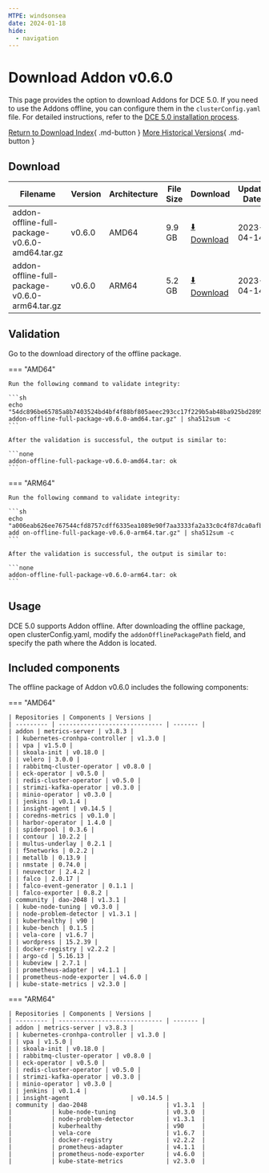 ```yaml
---
MTPE: windsonsea
date: 2024-01-18
hide:
  - navigation
---
```


# Download Addon v0.6.0

This page provides the option to download Addons for DCE 5.0. If you need to use the Addons offline,
you can configure them in the `clusterConfig.yaml` file. For detailed instructions, refer to the
[DCE 5.0 installation process](../../install/index.md#install-dce-50-enterprise).

[Return to Download Index](../index.md#download-addon-offline-package){ .md-button }
[More Historical Versions](./history.md){ .md-button }

## Download

| Filename | Version | Architecture | File Size | Download | Update Date |
| -------- | ------- | ------------ | --------- | -------- | ----------- |
| addon-offline-full-package-v0.6.0-amd64.tar.gz | v0.6.0 | AMD64 | 9.9 GB | [:arrow_down: Download](https://qiniu-download-public.daocloud.io/DaoCloud_DigitalX_Addon/addon-offline-full-package-v0.6.0-amd64.tar.gz) | 2023-04-14 |
| addon-offline-full-package-v0.6.0-arm64.tar.gz | v0.6.0 | ARM64 | 5.2 GB | [:arrow_down: Download](https://qiniu-download-public.daocloud.io/DaoCloud_DigitalX_Addon/addon-offline-full-package-v0.6.0-arm64.tar.gz) | 2023-04-14 |

## Validation

Go to the download directory of the offline package.

=== "AMD64"

    Run the following command to validate integrity:

    ```sh
    echo "54dc896be65785a8b7403524bd4bf4f88bf805aeec293cc17f229b5ab48ba925bd2895b8a51be2ce6a1cebb999918898c8d0ce74bc86f1d5567096485d8a708e addon-offline-full-package-v0.6.0-amd64.tar.gz" | sha512sum -c
    ```

    After the validation is successful, the output is similar to:

    ```none
    addon-offline-full-package-v0.6.0-amd64.tar: ok
    ```

=== "ARM64"

    Run the following command to validate integrity:

    ```sh
    echo "a006eab626ee767544cfd8757cdff6335ea1089e90f7aa3333fa2a33c0c4f87dca0afb3c7275bce940fd76984257da0e577c58d951647527933b937dc7fffa46 add on-offline-full-package-v0.6.0-arm64.tar.gz" | sha512sum -c
    ```

    After the validation is successful, the output is similar to:

    ```none
    addon-offline-full-package-v0.6.0-arm64.tar: ok
    ```

## Usage

DCE 5.0 supports Addon offline. After downloading the offline package, open clusterConfig.yaml, modify the `addonOfflinePackagePath` field, and specify the path where the Addon is located.

## Included components

The offline package of Addon v0.6.0 includes the following components:

=== "AMD64"

    | Repositories | Components | Versions |
    | --------- | ----------------------------- | ------- |
    | addon | metrics-server | v3.8.3 |
    | | kubernetes-cronhpa-controller | v1.3.0 |
    | | vpa | v1.5.0 |
    | | skoala-init | v0.18.0 |
    | | velero | 3.0.0 |
    | | rabbitmq-cluster-operator | v0.8.0 |
    | | eck-operator | v0.5.0 |
    | | redis-cluster-operator | v0.5.0 |
    | | strimzi-kafka-operator | v0.3.0 |
    | | minio-operator | v0.3.0 |
    | | jenkins | v0.1.4 |
    | | insight-agent | v0.14.5 |
    | | coredns-metrics | v0.1.0 |
    | | harbor-operator | 1.4.0 |
    | | spiderpool | 0.3.6 |
    | | contour | 10.2.2 |
    | | multus-underlay | 0.2.1 |
    | | f5networks | 0.2.2 |
    | | metallb | 0.13.9 |
    | | nmstate | 0.74.0 |
    | | neuvector | 2.4.2 |
    | | falco | 2.0.17 |
    | | falco-event-generator | 0.1.1 |
    | | falco-exporter | 0.8.2 |
    | community | dao-2048 | v1.3.1 |
    | | kube-node-tuning | v0.3.0 |
    | | node-problem-detector | v1.3.1 |
    | | kuberhealthy | v90 |
    | | kube-bench | 0.1.5 |
    | | vela-core | v1.6.7 |
    | | wordpress | 15.2.39 |
    | | docker-registry | v2.2.2 |
    | | argo-cd | 5.16.13 |
    | | kubeview | 2.7.1 |
    | | prometheus-adapter | v4.1.1 |
    | | prometheus-node-exporter | v4.6.0 |
    | | kube-state-metrics | v2.3.0 |

=== "ARM64"

    | Repositories | Components | Versions |
    | --------- | ----------------------------- | ------- |
    | addon | metrics-server | v3.8.3 |
    | | kubernetes-cronhpa-controller | v1.3.0 |
    | | vpa | v1.5.0 |
    | | skoala-init | v0.18.0 |
    | | rabbitmq-cluster-operator | v0.8.0 |
    | | eck-operator | v0.5.0 |
    | | redis-cluster-operator | v0.5.0 |
    | | strimzi-kafka-operator | v0.3.0 |
    | | minio-operator | v0.3.0 |
    | | jenkins | v0.1.4 |
    | | insight-agent                 | v0.14.5 |
    | community | dao-2048                      | v1.3.1  |
    |           | kube-node-tuning              | v0.3.0  |
    |           | node-problem-detector         | v1.3.1  |
    |           | kuberhealthy                  | v90     |
    |           | vela-core                     | v1.6.7  |
    |           | docker-registry               | v2.2.2  |
    |           | prometheus-adapter            | v4.1.1  |
    |           | prometheus-node-exporter      | v4.6.0  |
    |           | kube-state-metrics            | v2.3.0  |
